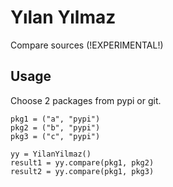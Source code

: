 # Yılan Yılmaz
Compare sources (!EXPERIMENTAL!)

## Usage
Choose 2 packages from pypi or git.
```
pkg1 = ("a", "pypi")
pkg2 = ("b", "pypi")
pkg3 = ("c", "pypi")

yy = YilanYilmaz()
result1 = yy.compare(pkg1, pkg2)
result2 = yy.compare(pkg1, pkg3)
```
